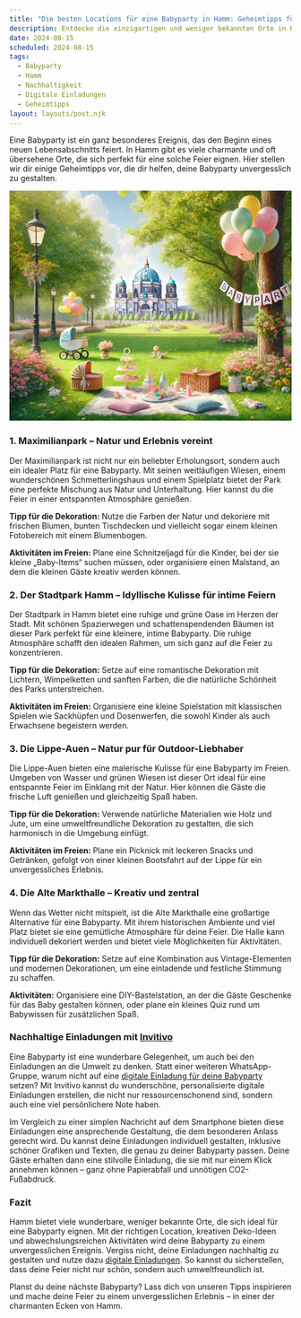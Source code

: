 ```yaml
---
title: "Die besten Locations für eine Babyparty in Hamm: Geheimtipps für unvergessliche Feiern"
description: Entdecke die einzigartigen und weniger bekannten Orte in Hamm für eine unvergessliche Babyparty, inklusive nachhaltiger Dekorationstipps und personalisierten digitalen Einladungen.
date: 2024-08-15
scheduled: 2024-08-15
tags:
  - Babyparty
  - Hamm
  - Nachhaltigkeit
  - Digitale Einladungen
  - Geheimtipps
layout: layouts/post.njk
---
```


Eine Babyparty ist ein ganz besonderes Ereignis, das den Beginn eines neuen Lebensabschnitts feiert. In Hamm gibt es viele charmante und oft übersehene Orte, die sich perfekt für eine solche Feier eignen. Hier stellen wir dir einige Geheimtipps vor, die dir helfen, deine Babyparty unvergesslich zu gestalten.

![Babyparty im Park](/img/picnic-park.webp)

### 1. **Maximilianpark – Natur und Erlebnis vereint**

Der Maximilianpark ist nicht nur ein beliebter Erholungsort, sondern auch ein idealer Platz für eine Babyparty. Mit seinen weitläufigen Wiesen, einem wunderschönen Schmetterlingshaus und einem Spielplatz bietet der Park eine perfekte Mischung aus Natur und Unterhaltung. Hier kannst du die Feier in einer entspannten Atmosphäre genießen.

**Tipp für die Dekoration:** Nutze die Farben der Natur und dekoriere mit frischen Blumen, bunten Tischdecken und vielleicht sogar einem kleinen Fotobereich mit einem Blumenbogen.

**Aktivitäten im Freien:** Plane eine Schnitzeljagd für die Kinder, bei der sie kleine „Baby-Items“ suchen müssen, oder organisiere einen Malstand, an dem die kleinen Gäste kreativ werden können.

### 2. **Der Stadtpark Hamm – Idyllische Kulisse für intime Feiern**

Der Stadtpark in Hamm bietet eine ruhige und grüne Oase im Herzen der Stadt. Mit schönen Spazierwegen und schattenspendenden Bäumen ist dieser Park perfekt für eine kleinere, intime Babyparty. Die ruhige Atmosphäre schafft den idealen Rahmen, um sich ganz auf die Feier zu konzentrieren.

**Tipp für die Dekoration:** Setze auf eine romantische Dekoration mit Lichtern, Wimpelketten und sanften Farben, die die natürliche Schönheit des Parks unterstreichen.

**Aktivitäten im Freien:** Organisiere eine kleine Spielstation mit klassischen Spielen wie Sackhüpfen und Dosenwerfen, die sowohl Kinder als auch Erwachsene begeistern werden.

### 3. **Die Lippe-Auen – Natur pur für Outdoor-Liebhaber**

Die Lippe-Auen bieten eine malerische Kulisse für eine Babyparty im Freien. Umgeben von Wasser und grünen Wiesen ist dieser Ort ideal für eine entspannte Feier im Einklang mit der Natur. Hier können die Gäste die frische Luft genießen und gleichzeitig Spaß haben.

**Tipp für die Dekoration:** Verwende natürliche Materialien wie Holz und Jute, um eine umweltfreundliche Dekoration zu gestalten, die sich harmonisch in die Umgebung einfügt.

**Aktivitäten im Freien:** Plane ein Picknick mit leckeren Snacks und Getränken, gefolgt von einer kleinen Bootsfahrt auf der Lippe für ein unvergessliches Erlebnis.

### 4. **Die Alte Markthalle – Kreativ und zentral**

Wenn das Wetter nicht mitspielt, ist die Alte Markthalle eine großartige Alternative für eine Babyparty. Mit ihrem historischen Ambiente und viel Platz bietet sie eine gemütliche Atmosphäre für deine Feier. Die Halle kann individuell dekoriert werden und bietet viele Möglichkeiten für Aktivitäten.

**Tipp für die Dekoration:** Setze auf eine Kombination aus Vintage-Elementen und modernen Dekorationen, um eine einladende und festliche Stimmung zu schaffen.

**Aktivitäten:** Organisiere eine DIY-Bastelstation, an der die Gäste Geschenke für das Baby gestalten können, oder plane ein kleines Quiz rund um Babywissen für zusätzlichen Spaß.

### **Nachhaltige Einladungen mit [Invitivo](https://invitivo.com/create)**

Eine Babyparty ist eine wunderbare Gelegenheit, um auch bei den Einladungen an die Umwelt zu denken. Statt einer weiteren WhatsApp-Gruppe, warum nicht auf eine [digitale Einladung für deine Babyparty](https://invitivo.com/) setzen? Mit Invitivo kannst du wunderschöne, personalisierte digitale Einladungen erstellen, die nicht nur ressourcenschonend sind, sondern auch eine viel persönlichere Note haben.

Im Vergleich zu einer simplen Nachricht auf dem Smartphone bieten diese Einladungen eine ansprechende Gestaltung, die dem besonderen Anlass gerecht wird. Du kannst deine Einladungen individuell gestalten, inklusive schöner Grafiken und Texten, die genau zu deiner Babyparty passen. Deine Gäste erhalten dann eine stilvolle Einladung, die sie mit nur einem Klick annehmen können – ganz ohne Papierabfall und unnötigen CO2-Fußabdruck.

### **Fazit**

Hamm bietet viele wunderbare, weniger bekannte Orte, die sich ideal für eine Babyparty eignen. Mit der richtigen Location, kreativen Deko-Ideen und abwechslungsreichen Aktivitäten wird deine Babyparty zu einem unvergesslichen Ereignis. Vergiss nicht, deine Einladungen nachhaltig zu gestalten und nutze dazu [digitale Einladungen](https://invitivo.com). So kannst du sicherstellen, dass deine Feier nicht nur schön, sondern auch umweltfreundlich ist.

Planst du deine nächste Babyparty? Lass dich von unseren Tipps inspirieren und mache deine Feier zu einem unvergesslichen Erlebnis – in einer der charmanten Ecken von Hamm.
